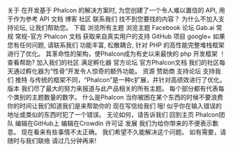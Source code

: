 关于 在开发基于 Phalcon 的解决方案时, 为您创建了一个令人难以置信的 API, 用于作为参考 API 文档 博客 社区 联系我们 找不到您要找的内容？ 为什么不加入支持论坛, 让我们帮助您。 下载 浏览所有主题 浏览主题 Facebook 论坛 Gab.ai 常规 常规-官方 Phalcon 文档 获取来自真实用户的支持 GitHub 项目 google+ 如果您有任何问题, 请联系我们 功能丰富, 松散耦合, 针对 PHP 的高性能完整堆栈框架进行了优化。 其革命性的架构，使Phalcon成为有史以来最快的 php 开发框架 ！ 查看帮助? 加入我们的社区 满足孵化器 官方论坛 官方Phalcon文档 我们的社区每天通过孵化器为“性骨”开发令人惊奇的额外功能。 资源 赞助商 支持论坛 支持我们 推特 与传统的框架不同，“Phalcon”是一种c扩展，并针对高绩效进行了优化。 版本 我们尽了最大的努力来报道与此产品相关的所有主题。 每个部分都有代表每个类别的主题数量的数字。 什么是Phalcon 当你被困在某个东西的时候不要浪费你的时间让我们知道我们是来帮助你的 现在写信给我们 哦! 似乎你在输入错误的地址或类似的东西时犯了一个错误。 无论如何，请告诉我们 回到主页 Phalcon团队 编辑在GitHub上 编辑在Crowdin 许可证 发展 我们为给你带来的不便表示歉意。 现在看来有些事情不太正确。 我们希望不久能解决这个问题。 如有需要，请随时与我们联络 请过几分钟再来!
